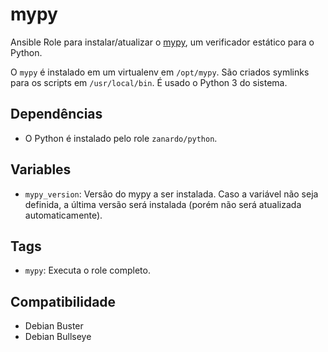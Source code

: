 # mypy

Ansible Role para instalar/atualizar o [mypy](http://mypy-lang.org/), um verificador
estático para o Python.

O `mypy` é instalado em um virtualenv em `/opt/mypy`. São criados symlinks para os
scripts em `/usr/local/bin`. É usado o Python 3 do sistema.

## Dependências

- O Python é instalado pelo role `zanardo/python`.

## Variables

* `mypy_version`: Versão do mypy a ser instalada. Caso a variável não seja definida, a
  última versão será instalada (porém não será atualizada automaticamente).

## Tags

- `mypy`: Executa o role completo.

## Compatibilidade

- Debian Buster
- Debian Bullseye

